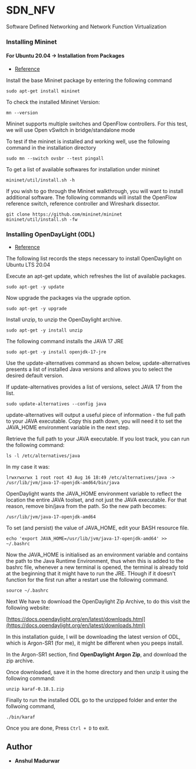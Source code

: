 # SDN_NFV
Software Defined Networking and Network Function Virtualization

### Installing Mininet

#### For Ubuntu 20.04 -> Installation from Packages

- [Reference](http://mininet.org/download/#option-3-installation-from-packages)

Install the base Mininet package by entering the following command
```
sudo apt-get install mininet
```

To check the installed Mininet Version:

```mn --version```

Mininet supports multiple switches and OpenFlow controllers. For this test, we will use Open vSwitch in bridge/standalone mode

To test if the mininet is installed and working well, use the following command in the installation directory
```
sudo mn --switch ovsbr --test pingall
```

To get a list of available softwares for installation under mininet
```
mininet/util/install.sh -h
```

If you wish to go through the Mininet walkthrough, you will want to install additional software. The following commands will install the OpenFlow reference switch, reference controller and Wireshark dissector.
```
git clone https://github.com/mininet/mininet
mininet/util/install.sh -fw
```

### Installing OpenDayLight (ODL)

- [Reference](https://john.soban.ski/install-opendaylight-ubuntu-lts-fast.html)

The following list records the steps necessary to install OpenDaylight on Ubuntu LTS 20.04

Execute an apt-get update, which refreshes the list of available packages.
```
sudo apt-get -y update
```

Now upgrade the packages via the upgrade option.
```
sudo apt-get -y upgrade
```

Install unzip, to unzip the OpenDaylight archive.
```
sudo apt-get -y install unzip
```

The following command installs the JAVA 17 JRE
```
sudo apt-get -y install openjdk-17-jre
```

Use the update-alternatives command as shown below, update-alternatives presents a list of installed Java versions and allows you to select the desired default version.

If update-alternatives provides a list of versions, select JAVA 17 from the list.
```
sudo update-alternatives --config java
```
update-alternatives will output a useful piece of information - the full path to your JAVA executable. Copy this path down, you will need it to set the JAVA_HOME environment variable in the next step.

Retrieve the full path to your JAVA executable. If you lost track, you can run the following command:
```
ls -l /etc/alternatives/java
```

In my case it was:
```
lrwxrwxrwx 1 root root 43 Aug 16 18:49 /etc/alternatives/java -> /usr/lib/jvm/java-17-openjdk-amd64/bin/java
```

OpenDaylight wants the JAVA_HOME environment variable to reflect the location the entire JAVA toolset, and not just the JAVA executable. For that reason, remove bin/java from the path. So the new path becomes: 

```
/usr/lib/jvm/java-17-openjdk-amd64
```

To set (and persist) the value of JAVA_HOME, edit your BASH resource file.
```
echo 'export JAVA_HOME=/usr/lib/jvm/java-17-openjdk-amd64' >> ~/.bashrc
```

Now the JAVA_HOME is initialised as an environment variable and contains the path to the Java Runtime Environment, thus when this is added to the bashrc file, whenever a new terminal is opened, the terminal is already told at the beginning that it might have to run the JRE. THough if it doesn't function for the first run after a restart use the following command.

```
source ~/.bashrc
```

Next We have to download the OpenDaylight Zip Archive, to do this visit the following website:

[https://docs.opendaylight.org/en/latest/downloads.html](https://docs.opendaylight.org/en/latest/downloads.html)

In this installation guide, I will be downloading the latest version of ODL, which is Argon-SR1 (for me), it might be different when you peeps install.

In the Argon-SR1 section, find **OpenDaylight Argon Zip**,
and download the zip archive.

Once downloaded, save it in the home directory and then unzip it using the following command:
```
unzip karaf-0.18.1.zip
```

Finally to run the installed ODL go to the unzipped folder and enter the follwoing command, 
```
./bin/karaf
```

Once you are done, Press ```Ctrl + D``` to exit.


## Author 

- **Anshul Madurwar** 
